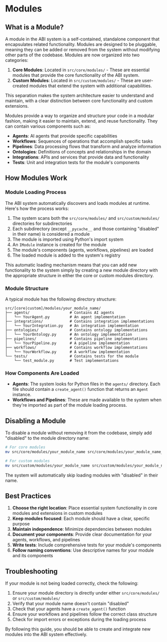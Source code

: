 # Modules

## What is a Module?

A module in the ABI system is a self-contained, standalone component that encapsulates related functionality. Modules are designed to be pluggable, meaning they can be added or removed from the system without modifying other parts of the codebase. Modules are now organized into two categories:

1. **Core Modules**: Located in `src/core/modules/` - These are essential modules that provide the core functionality of the ABI system.
2. **Custom Modules**: Located in `src/custom/modules/` - These are user-created modules that extend the system with additional capabilities.

This separation makes the system architecture easier to understand and maintain, with a clear distinction between core functionality and custom extensions.

Modules provide a way to organize and structure your code in a modular fashion, making it easier to maintain, extend, and reuse functionality. They can contain various components such as:

- **Agents**: AI agents that provide specific capabilities
- **Workflows**: Sequences of operations that accomplish specific tasks
- **Pipelines**: Data processing flows that transform and analyze information
- **Ontologies**: Definitions of concepts and relationships in the domain
- **Integrations**: APIs and services that provide data and functionality
- **Tests**: Unit and integration tests for the module's components

## How Modules Work

### Module Loading Process

The ABI system automatically discovers and loads modules at runtime. Here's how the process works:

1. The system scans both the `src/core/modules/` and `src/custom/modules/` directories for subdirectories
2. Each subdirectory (except `__pycache__` and those containing "disabled" in their name) is considered a module
3. The module is imported using Python's import system
4. An `IModule` instance is created for the module
5. The module's components (agents, workflows, pipelines) are loaded
6. The loaded module is added to the system's registry

This automatic loading mechanism means that you can add new functionality to the system simply by creating a new module directory with the appropriate structure in either the core or custom modules directory.

### Module Structure

A typical module has the following directory structure:

```
src/[core|custom]/modules/your_module_name/
├── agents/                  # Contains AI agents
│   └── YourAgent.py         # An agent implementation
├── integrations/            # Contains integration implementations
│   └── YourIntegration.py   # An integration implementation
├── ontologies/              # Contains ontology implementations
│   └── YourOntology.py      # An ontology implementation
├── pipelines/               # Contains pipeline implementations
│   └── YourPipeline.py      # A pipeline implementation
├── workflows/               # Contains workflow implementations
│   └── YourWorkflow.py      # A workflow implementation
└── tests/                   # Contains tests for the module
    └── test_module.py       # Test implementations
```

### How Components Are Loaded

- **Agents**: The system looks for Python files in the `agents/` directory. Each file should contain a `create_agent()` function that returns an `Agent` instance.
- **Workflows and Pipelines**: These are made available to the system when they're imported as part of the module loading process.

## Disabling a Module

To disable a module without removing it from the codebase, simply add "disabled" to the module directory name:

```bash
# For core modules
mv src/core/modules/your_module_name src/core/modules/your_module_name_disabled

# For custom modules
mv src/custom/modules/your_module_name src/custom/modules/your_module_name_disabled
```

The system will automatically skip loading modules with "disabled" in their name.

## Best Practices

1. **Choose the right location**: Place essential system functionality in core modules and extensions in custom modules
2. **Keep modules focused**: Each module should have a clear, specific purpose
3. **Maintain independence**: Minimize dependencies between modules
4. **Document your components**: Provide clear documentation for your agents, workflows, and pipelines
5. **Write tests**: Include comprehensive tests for your module's components
6. **Follow naming conventions**: Use descriptive names for your module and its components

## Troubleshooting

If your module is not being loaded correctly, check the following:

1. Ensure your module directory is directly under either `src/core/modules/` or `src/custom/modules/`
2. Verify that your module name doesn't contain "disabled"
3. Check that your agents have a `create_agent()` function
4. Ensure your workflows and pipelines follow the correct class structure
5. Check for import errors or exceptions during the loading process

By following this guide, you should be able to create and integrate new modules into the ABI system effectively.

